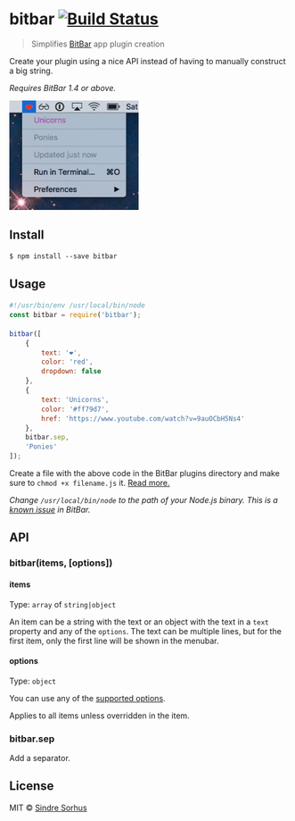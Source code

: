 # bitbar [![Build Status](https://travis-ci.org/sindresorhus/bitbar.svg?branch=master)](https://travis-ci.org/sindresorhus/bitbar)

> Simplifies [BitBar](https://github.com/matryer/bitbar) app plugin creation

Create your plugin using a nice API instead of having to manually construct a big string.

*Requires BitBar 1.4 or above.*

<img src="screenshot.png" width="232">


## Install

```
$ npm install --save bitbar
```


## Usage

```js
#!/usr/bin/env /usr/local/bin/node
const bitbar = require('bitbar');

bitbar([
	{
		text: '❤',
		color: 'red',
		dropdown: false
	},
	{
		text: 'Unicorns',
		color: '#ff79d7',
		href: 'https://www.youtube.com/watch?v=9auOCbH5Ns4'
	},
	bitbar.sep,
	'Ponies'
]);
```

Create a file with the above code in the BitBar plugins directory and make sure to `chmod +x filename.js` it. [Read more.](https://github.com/matryer/bitbar#installing-plugins)

*Change `/usr/local/bin/node` to the path of your Node.js binary. This is a [known issue](https://github.com/matryer/bitbar/issues/36) in BitBar.*


## API

### bitbar(items, [options])

#### items

Type: `array` of `string|object`

An item can be a string with the text or an object with the text in a `text` property and any of the `options`. The text can be multiple lines, but for the first item, only the first line will be shown in the menubar.

#### options

Type: `object`

You can use any of the [supported options](https://github.com/matryer/bitbar#plugin-api).

Applies to all items unless overridden in the item.


### bitbar.sep

Add a separator.


## License

MIT © [Sindre Sorhus](http://sindresorhus.com)

